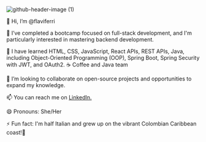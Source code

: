 ![github-header-image (1)](https://github.com/flaviferri/flaviferri/assets/163913487/b0827e2c-8cff-4538-89cb-a6fa80248940)

👋 Hi, I’m @flaviferri

👀 I’ve completed a bootcamp focused on full-stack development, and I'm particularly interested in mastering backend development.

🌱 I have learned HTML, CSS, JavaScript, React APIs, REST APIs, Java, including Object-Oriented Programming (OOP), Spring Boot, Spring Security with JWT, and OAuth2.
☕ Coffee and Java team 

💞️ I’m looking to collaborate on open-source projects and opportunities to expand my knowledge.

📫 You can reach me on [LinkedIn.](https://www.linkedin.com/in/flavia-ferrigno/)

😄 Pronouns: She/Her

⚡ Fun fact: I'm half Italian and grew up on the vibrant Colombian Caribbean coast!🌴
